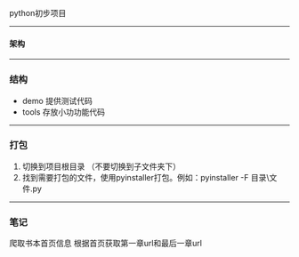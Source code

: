 python初步项目
___
#### 架构

---
### 结构

* demo      提供测试代码
* tools     存放小功功能代码

---
### 打包
1. 切换到项目根目录 （不要切换到子文件夹下）
2. 找到需要打包的文件，使用pyinstaller打包。例如：pyinstaller -F 目录\文件.py

---
### 笔记
爬取书本首页信息
根据首页获取第一章url和最后一章url